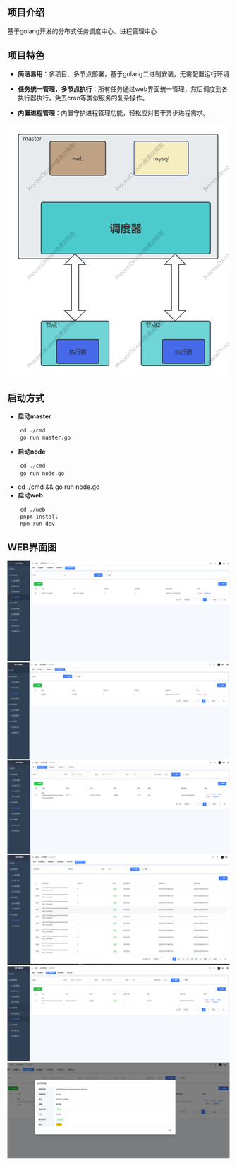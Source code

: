 ## 项目介绍
基于golang开发的分布式任务调度中心、进程管理中心

## 项目特色

- **简洁易用**：多项目、多节点部署，基于golang二进制安装，无需配置运行环境

- **任务统一管理，多节点执行**：所有任务通过web界面统一管理，然后调度到各执行器执行，免去cron等类似服务的复杂操作。

- **内置进程管理**：内置守护进程管理功能，轻松应对若干异步进程需求。

![架构模式](./resource/system/go-tasks.png)

## 启动方式
- **启动master**
```
    cd ./cmd
    go run master.go
```
- **启动node**
```a
    cd ./cmd
    go run node.go
```
- cd ./cmd && go run node.go
- **启动web**
```
    cd ./web
    pnpm install
    npm run dev
```

## WEB界面图
![node](./resource/system/node.png)![project](./resource/system/project.png)
![task](./resource/system/task.png)
![task-logs](./resource/system/task_logs.png)
![process](./resource/system/process.png)
![process_detail](./resource/system/process_detail.png)

